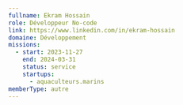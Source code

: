 ```yaml
---
fullname: Ekram Hossain
role: Développeur No-code
link: https://www.linkedin.com/in/ekram-hossain
domaine: Développement
missions:
  - start: 2023-11-27
    end: 2024-03-31
    status: service
    startups:
      - aquaculteurs.marins
memberType: autre
---
```

